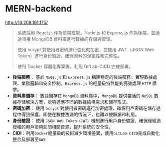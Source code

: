 # MERN-backend
http://13.208.191.175/

> 系統採用 React.js 作為前端框架，Node.js 和 Express.js 作為後端，並通過串接 MongoDB 資料庫進行數據的存儲與管理。
>
> 使用 bcrypt 對使用者密碼進行強化的加密，並使用 JWT（JSON Web Token）進行身份驗證，確保資料的保密性和完整性。
>
> 使用 Docker 容器化專案後，利用 GitLab-CICD 完成部署。

* **後端服務**： 基於 `Node.js` 和 `Express.js` 構建穩定的後端服務，實現數據處理、業務邏輯和安全控制。`Express.js` 的輕量級特性能夠高效處理 `HTTP` 請求。
* **資料庫儲存**： 數據儲存在 `MongoDB` 資料庫中，`MongoDB` 提供靈活的 `NoSQL` 數據存儲解決方案，能夠適應不同的數據結構需求和儲存形式。
* **密碼加密**： 使用 `bcrypt` 對使用者密碼進行加密處理，確保用戶密碼在儲存過程中得到保護，即使在數據洩漏的情況下，也難以被解讀和利用。
* **身份驗證**： 使用 `JSON Web Token（JWT）`機制進行用戶身份驗證，確保僅經過授權的用戶能夠訪問相關資源，提升系統的安全性。
* **CIDI**：利用`Docker`輕量級的技術減少環境差異，使用`GitLab-CICD`完成自動化整合及部署至`AWS`
